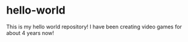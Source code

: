 # hello-world
This is my hello world repository!
I have been creating video games for about 4 years now!
